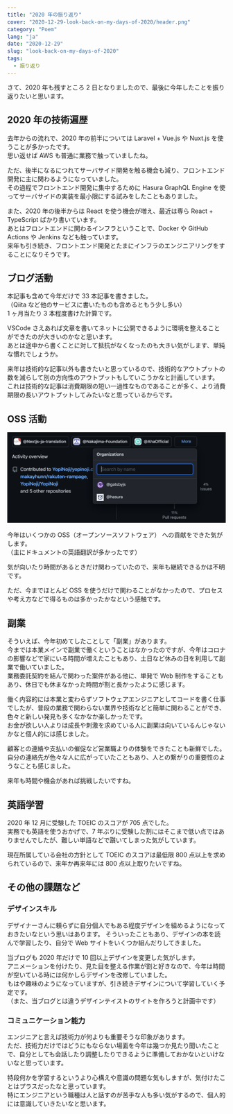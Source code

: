 ```yaml
---
title: "2020 年の振り返り"
cover: "2020-12-29-look-back-on-my-days-of-2020/header.png"
category: "Poem"
lang: "ja"
date: "2020-12-29"
slug: "look-back-on-my-days-of-2020"
tags:
  - 振り返り
---
```


さて、2020 年も残すところ 2 日となりましたので、最後に今年したことを振り返りたいと思います。

## 2020 年の技術遍歴

去年からの流れで、2020 年の前半については Laravel + Vue.js や Nuxt.js を使うことが多かったです。  
思い返せば AWS も普通に業務で触っていましたね。

ただ、後半になるにつれてサーバサイド開発を触る機会も減り、フロントエンド開発に主に関わるようになっていました。  
その過程でフロントエンド開発に集中するために Hasura GraphQL Engine を使ってサーバサイドの実装を最小限にする試みをしたこともありました。

また、2020 年の後半からは React を使う機会が増え、最近は専ら React + TypeScript ばかり書いています。  
あとはフロントエンドに関わるインフラということで、Docker や GitHub Actions や Jenkins なども触っています。  
来年も引き続き、フロントエンド開発とたまにインフラのエンジニアリングをすることになりそうです。

## ブログ活動

本記事も含めて今年だけで 33 本記事を書きました。  
（Qiita など他のサービスに書いたものも含めるともう少し多い）  
1 ヶ月当たり 3 本程度書けた計算です。

VSCode さえあれば文章を書いてネットに公開できるように環境を整えることができたのが大きいのかなと思います。  
あとは途中から書くことに対して抵抗がなくなったのも大きい気がします、単純な慣れでしょうか。

来年は技術的な記事以外も書きたいと思っているので、技術的なアウトプットの数を減らして別の方向性のアウトプットもしていこうかなと計画しています。  
これは技術的な記事は消費期限の短い一過性なものであることが多く、より消費期限の長いアウトプットしてみたいなと思っているからです。

## OSS 活動

![GitHub contribute organizations in 2020](github_contribute_organization_2020.png)

今年はいくつかの OSS（オープンソースソフトウェア） への貢献をできた気がします。  
（主にドキュメントの英語翻訳が多かったです）

気が向いたり時間があるときだけ関わっていたので、来年も継続できるかは不明です。

ただ、今までほとんど OSS を使うだけで関わることがなかったので、プロセスや考え方などで得るものは多かったかなという感触です。

## 副業

そういえば、今年初めてしたことして「副業」があります。  
今までは本業メインで副業で働くということはなかったのですが、今年はコロナの影響などで家にいる時間が増えたこともあり、土日など休みの日を利用して副業で働いていました。  
業務委託契約を結んで関わった案件がある他に、単発で Web 制作をすることもあり、休日でも休まなかった時間が割と長かったように感じます。

働く内容的には本業と変わらずソフトウェアエンジニアとしてコードを書く仕事でしたが、普段の業務で関わらない業界や技術などと簡単に関わることができ、色々と新しい発見も多くなかなか楽しかったです。  
お金が欲しい人よりは成長や刺激を求めている人に副業は向いているんじゃないかなと個人的には感じました。

顧客との連絡や支払いの催促など営業職よりの体験をできたことも新鮮でした。  
自分の連絡先が色々な人に広がっていたこともあり、人との繋がりの重要性のようなことも感じました。

来年も時間や機会があれば挑戦したいですね。

## 英語学習

2020 年 12 月に受験した TOEIC のスコアが 705 点でした。  
実務でも英語を使うおかげで、7 年ぶりに受験した割にはそこまで低い点ではありませんでしたが、難しい単語などで躓いてしまった気がしています。

現在所属している会社の方針として TOEIC のスコアは最低限 800 点以上を求められているので、来年か再来年には 800 点以上取りたいですね。

## その他の課題など

### デザインスキル

デザイナーさんに頼らずに自分個人でもある程度デザインを組めるようになっておきたいなという思いはあります。
そういったこともあり、デザインの本を読んで学習したり、自分で Web サイトをいくつか組んだりしてきました。

当ブログも 2020 年だけで 10 回以上デザインを変更した気がします。  
アニメーションを付けたり、見た目を整える作業が割と好きなので、今年は時間が空いている時には何かしらデザインを改修していました。  
もはや趣味のようになっていますが、引き続きデザインについて学習していく予定です。  
（また、当ブログとは違うデザインテイストのサイトを作ろうと計画中です）

### コミュニケーション能力

エンジニアと言えば技術力が何よりも重要そうな印象があります。  
ただ、技術力だけではどうにもならない場面を今年は幾つか見たり聞いたことで、自分としても会話したり調整したりできるように準備しておかないといけないなと思っています。

特段何かを学習するというより心構えや意識の問題な気もしますが、気付けたことはプラスだったなと思っています。  
特にエンジニアという職種は人と話すのが苦手な人も多い気がするので、個人的には意識していきたいなと思います。
